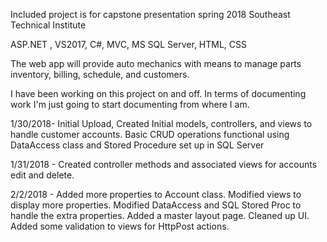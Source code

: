 Included project is for capstone presentation spring 2018 Southeast Technical Institute

ASP.NET , VS2017, C#, MVC, MS SQL Server, HTML, CSS

The web app will provide auto mechanics with means to manage parts inventory, billing, schedule, and customers.



I have been working on this project on and off.  In terms of documenting work I'm just going to start documenting from where I am.


1/30/2018- Initial Upload, Created Initial models, controllers, and views to handle customer accounts.  Basic CRUD operations functional using DataAccess class and Stored Procedure set up in SQL Server


1/31/2018 - Created controller methods and associated views for accounts edit and delete.


2/2/2018 - Added more properties to Account class.  Modified views to display more properties.  Modified DataAccess and SQL Stored Proc to handle the extra properties.  Added a master layout page.  Cleaned up UI.  Added some validation to views for HttpPost actions.
